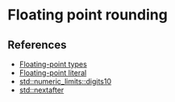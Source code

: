 # Floating point rounding

## References
* [Floating-point types](https://en.cppreference.com/w/cpp/language/types)
* [Floating-point literal](https://en.cppreference.com/w/cpp/language/floating_literal)
* [std::numeric_limits<T>::digits10](https://en.cppreference.com/w/cpp/types/numeric_limits/digits10)
* [std::nextafter](https://en.cppreference.com/w/cpp/numeric/math/nextafter)